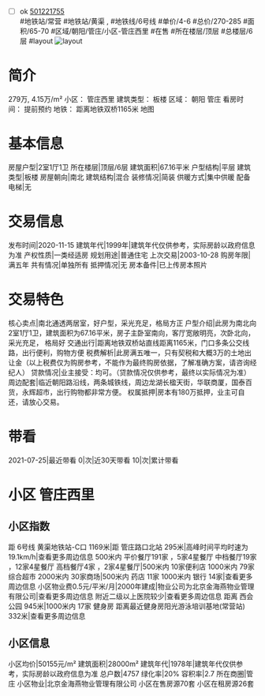 - [ ] ok [501221755](https://bj.5i5j.com/ershoufang/501221755.html)  
 #地铁站/常营 #地铁站/黄渠 ,  #地铁线/6号线
#单价/4-6 #总价/270-285 #面积/65-70   #区域/朝阳/管庄/小区-管庄西里 #在售 #所在楼层/顶层 #总楼层/6层 #layout 
![layout](http://image2a.5i5j.com/bdir/layout/bfc5539c123e464b9c2419f364d1d394.png_P5.jpg) 
# 简介 
 279万,  4.15万/m² 
小区： 管庄西里
建筑类型： 板楼
区域： 朝阳 管庄
看房时间： 提前预约
地铁： 距离地铁双桥1165米 地图
# 基本信息 
 房屋户型|2室1厅1卫
所在楼层|顶层/6层
建筑面积|67.16平米
户型结构|平层
建筑类型|板楼
房屋朝向|南北
建筑结构|混合
装修情况|简装
供暖方式|集中供暖
配备电梯|无
# 交易信息 
 发布时间|2020-11-15
建筑年代|1999年|建筑年代仅供参考，实际房龄以政府信息为准
产权性质|一类经适房
规划用途|普通住宅
上次交易|2003-10-28
购房年限|满五年
共有情况|单独所有
抵押情况|无
房本备件|已上传房本照片
# 交易特色 
 核心卖点|南北通透两居室，好户型，采光充足，格局方正
户型介绍|此房为南北向2室1厅1卫，建筑面积为67.16平米，房子主卧室南向，客厅宽敞明亮，次卧北向，采光充足， 格局好
交通出行|距离地铁双桥站直线距离1165米，门口多条公交线路，出行便利，购物方便
税费解析|此房满五唯一，只有契税和大概3万的土地出让金（以上税费仅为购房参考，不能作为最终购房依据，了解准确方案，请咨询经纪人）
贷款情况|业主接受：均可。（贷款情况仅供参考，最终以实际情况为准）
周边配套|临近朝阳路沿线，两条城铁线，周边龙湖长楹天街，华联商厦，国泰百货，永辉超市，出行购物都非常方便。
权属抵押|房本有180万抵押，业主可自还，请放心交易。
# 带看 
 2021-07-25|最近带看	 0|次|近30天带看	 10|次|累计带看
# 小区 管庄西里
## 小区指数 
 距 6号线 黄渠地铁站-C口 1169米|距 管庄路口北站 295米|高峰时间平均时速为19.1km/h|查看更多周边信息
500米内 平价餐厅191家 ，5家4星餐厅
中档餐厅19家 ，12家4星餐厅
高档餐厅4家 ，2家4星餐厅|500米内 10家便利店
1000米内 79家综合超市
2000米内 30家商场|500米内 药店 11家
1000米内 银行 14家|查看更多周边信息
小区物业费0.5元/平米/月|2000年建成|物业公司为北京金海燕物业管理有限公司|查看更多周边信息
附近二级以上医院较少|查看更多周边信息
距离 西会公园 945米|1000米内 17家 健身房
距离最近健身房阳光游泳培训基地(常营站) 332米|查看更多周边信息
## 小区信息 
 小区均价|50155元/m²
建筑面积|28000m²
建筑年代|1978年|建筑年代仅供参考，实际房龄以政府信息为准
总户数|4757
绿化率|20%
容积率|2.7
所在商圈|管庄
小区物业|北京金海燕物业管理有限公司
小区在售房源70套
小区在租房源26套
